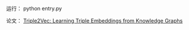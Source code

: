 运行：
python entry.py

论文：
[Triple2Vec: Learning Triple Embeddings from
Knowledge Graphs](https://arxiv.org/pdf/1905.11691.pdf)


